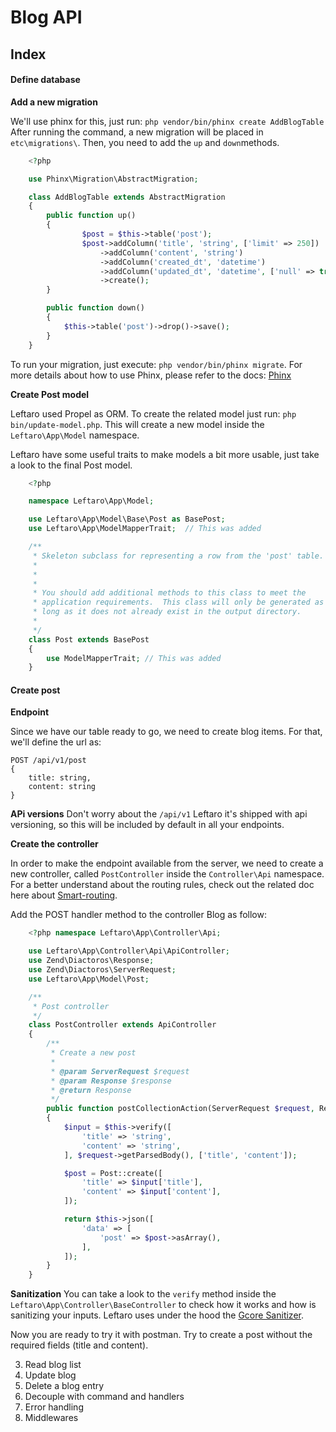 Blog API
=============================

Index
--------------

#### Define database

**Add a new migration**

We'll use phinx for this, just run: `php vendor/bin/phinx create AddBlogTable`
After running the command, a new migration will be placed in `etc\migrations\`.
Then, you need to add the `up` and `down`methods.

```php
    <?php

    use Phinx\Migration\AbstractMigration;

    class AddBlogTable extends AbstractMigration
    {
        public function up()
        {
                $post = $this->table('post');
                $post->addColumn('title', 'string', ['limit' => 250])
                    ->addColumn('content', 'string')
                    ->addColumn('created_dt', 'datetime')
                    ->addColumn('updated_dt', 'datetime', ['null' => true])
                    ->create();
        }

        public function down()
        {
            $this->table('post')->drop()->save();
        }
    }
```

To run your migration, just execute: `php vendor/bin/phinx migrate`.
For more details about how to use Phinx, please refer to the docs: [Phinx](http://docs.phinx.org/en/latest/migrations.html "Phinx")

**Create Post model**

Leftaro used Propel as ORM. To create the related model just run:
`php bin/update-model.php`. This will create a new model inside the `Leftaro\App\Model` namespace.

Leftaro have some useful traits to make models a bit more usable, just take a look to the final Post model.

```php
    <?php

    namespace Leftaro\App\Model;

    use Leftaro\App\Model\Base\Post as BasePost;
    use Leftaro\App\ModelMapperTrait;  // This was added

    /**
     * Skeleton subclass for representing a row from the 'post' table.
     *
     *
     *
     * You should add additional methods to this class to meet the
     * application requirements.  This class will only be generated as
     * long as it does not already exist in the output directory.
     *
     */
    class Post extends BasePost
    {
    	use ModelMapperTrait; // This was added
    }
```

#### Create post

**Endpoint**

Since we have our table ready to go, we need to create blog items. For that, we'll define the url as:

    POST /api/v1/post
    {
        title: string,
        content: string
    }

**APi versions**
Don't worry about the `/api/v1` Leftaro it's shipped with api versioning, so this will be included by default in all your endpoints.

**Create the controller**

In order to make the endpoint available from the server, we need to create a new controller, called `PostController` inside the `Controller\Api` namespace.
For a better understand about the routing rules, check out the related doc here about [Smart-routing](https://github.com/gustavonecore/lautaro/blob/master/smart-routing.md "Smart-routing").

Add the POST handler method to the controller Blog as follow:

```php
    <?php namespace Leftaro\App\Controller\Api;

    use Leftaro\App\Controller\Api\ApiController;
    use Zend\Diactoros\Response;
    use Zend\Diactoros\ServerRequest;
    use Leftaro\App\Model\Post;

    /**
     * Post controller
     */
    class PostController extends ApiController
    {
    	/**
    	 * Create a new post
    	 *
    	 * @param ServerRequest $request
    	 * @param Response $response
    	 * @return Response
    	 */
    	public function postCollectionAction(ServerRequest $request, Response $response) : Response
    	{
    		$input = $this->verify([
    			'title' => 'string',
    			'content' => 'string',
    		], $request->getParsedBody(), ['title', 'content']);

    		$post = Post::create([
    			'title' => $input['title'],
    			'content' => $input['content'],
    		]);

    		return $this->json([
    			'data' => [
    				'post' => $post->asArray(),
    			],
    		]);
    	}
    }
```

**Sanitization**
You can take a look to the `verify` method inside the `Leftaro\App\Controller\BaseController` to check how it works and how is sanitizing your inputs. Leftaro uses under the hood the [Gcore Sanitizer](https://github.com/gustavonecore/sanitizer "Gcore Sanitizer").

Now you are ready to try it with postman. Try to create a post without the required fields (title and content).



3. Read blog list
4. Update blog
5. Delete a blog entry
6. Decouple with command and handlers
7. Error handling
9. Middlewares



